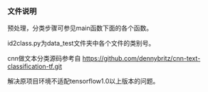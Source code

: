 ###   文件说明

 预处理，分类步骤可参见main函数下面的各个函数。
 
 id2class.py为data_test文件夹中各个文件的类别号。
 
 cnn做文本分类源码参考自 https://github.com/dennybritz/cnn-text-classification-tf.git
  
 解决原项目环境不适配tensorflow1.0以上版本的问题。